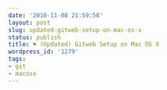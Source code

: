 ```yaml
---
date: '2010-11-08 21:59:58'
layout: post
slug: updated-gitweb-setup-on-mac-os-x
status: publish
title: ⚑ (Updated) Gitweb Setup on Mac OS X
wordpress_id: '1279'
tags:
- git
- macosx
---
```


